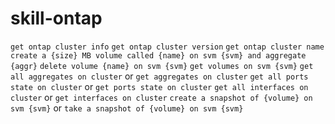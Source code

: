 # skill-ontap

`get ontap cluster info`
`get ontap cluster version`
`get ontap cluster name`
`create a {size} MB volume called {name} on svm {svm} and aggregate {aggr}`
`delete volume {name} on svm {svm}`
`get volumes on svm {svm}`
`get all aggregates on cluster` or `get aggregates on cluster`
`get all ports state on cluster` or `get ports state on cluster`
`get all interfaces on cluster` or `get interfaces on cluster`
`create a snapshot of {volume} on svm {svm}` or `take a snapshot of {volume} on svm {svm}`
